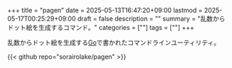 +++
title = "pagen"
date = 2025-05-13T16:47:20+09:00
lastmod = 2025-05-17T00:25:29+09:00
draft = false
description = ""
summary = "乱数からドット絵を生成するコマンド。"
categories = [""]
tags = [""]
+++

乱数からドット絵を生成する[Go](https://go.dev/)で書かれたコマンドラインユーティリティ。

{{< github repo="sorairolake/pagen" >}}
